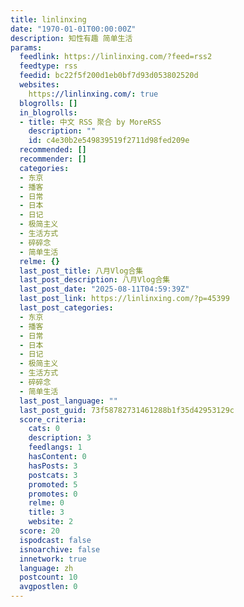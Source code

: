 ```yaml
---
title: linlinxing
date: "1970-01-01T00:00:00Z"
description: 知性有趣 简单生活
params:
  feedlink: https://linlinxing.com/?feed=rss2
  feedtype: rss
  feedid: bc22f5f200d1eb0bf7d93d053802520d
  websites:
    https://linlinxing.com/: true
  blogrolls: []
  in_blogrolls:
  - title: 中文 RSS 聚合 by MoreRSS
    description: ""
    id: c4e30b2e549839519f2711d98fed209e
  recommended: []
  recommender: []
  categories:
  - 东京
  - 播客
  - 日常
  - 日本
  - 日记
  - 极简主义
  - 生活方式
  - 碎碎念
  - 简单生活
  relme: {}
  last_post_title: 八月Vlog合集
  last_post_description: 八月Vlog合集
  last_post_date: "2025-08-11T04:59:39Z"
  last_post_link: https://linlinxing.com/?p=45399
  last_post_categories:
  - 东京
  - 播客
  - 日常
  - 日本
  - 日记
  - 极简主义
  - 生活方式
  - 碎碎念
  - 简单生活
  last_post_language: ""
  last_post_guid: 73f58782731461288b1f35d42953129c
  score_criteria:
    cats: 0
    description: 3
    feedlangs: 1
    hasContent: 0
    hasPosts: 3
    postcats: 3
    promoted: 5
    promotes: 0
    relme: 0
    title: 3
    website: 2
  score: 20
  ispodcast: false
  isnoarchive: false
  innetwork: true
  language: zh
  postcount: 10
  avgpostlen: 0
---
```

